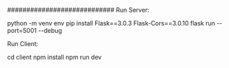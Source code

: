 ############################
Run Server:

python -m venv env
pip install Flask==3.0.3 Flask-Cors==3.0.10
flask run --port=5001 --debug

Run Client:

cd client
npm install
npm run dev